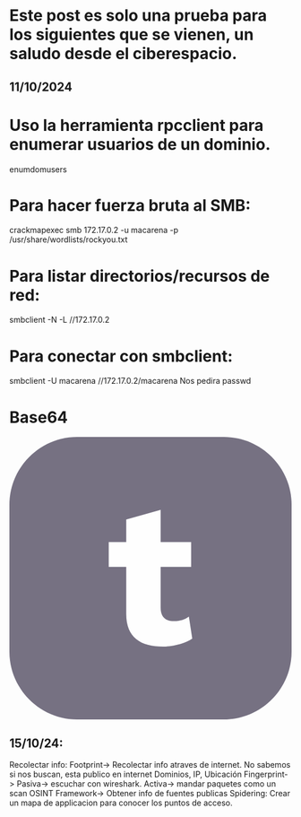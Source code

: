# Este post es solo una prueba para los siguientes que se vienen, un saludo desde el ciberespacio.
## 11/10/2024
#	Uso la herramienta rpcclient para enumerar usuarios de un dominio.
enumdomusers
#	Para hacer fuerza bruta al SMB:
crackmapexec smb 172.17.0.2 -u macarena -p /usr/share/wordlists/rockyou.txt
#	Para listar directorios/recursos de red:
smbclient -N -L //172.17.0.2
#	Para conectar con smbclient:
smbclient -U macarena //172.17.0.2/macarena
		Nos pedira passwd
#	Base64
<svg opacity=".7" xmlns="http://www.w3.org/2000/svg" viewBox="0 0 50 50"><path d="M38 50H12C5.4 50 0 44.6 0 38V12C0 5.4 5.4 0 12 0h26c6.6 0 12 5.4 12 12v26c0 6.6-5.4 12-12 12z" fill="#3d364f"/><path d="M32.4 35.7c-1.2.8-3.2 1.4-5.1 1.4-4.1 0-6.6-1.6-6.6-5.8V23h-3.1v-4.4h3.1v-4l6.1-1.7v5.7h5.4V23h-5.4v7.2c0 1.7.9 2.4 2.4 2.4 1.1 0 1.9-.3 2.6-.8l.6 3.9z" fill="#fff"/></svg>
## 15/10/24:
 Recolectar info:
	Footprint-> Recolectar info atraves de internet.
	No sabemos si nos buscan, esta publico en internet
	Dominios, IP, Ubicación
 Fingerprint-> 
	Pasiva-> escuchar con wireshark.
	Activa-> mandar paquetes como un scan
 OSINT Framework-> Obtener info de fuentes publicas
	Spidering: Crear un mapa de applicacion para conocer los puntos de acceso.
